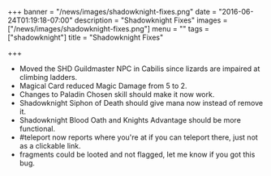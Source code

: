 +++
banner = "/news/images/shadowknight-fixes.png"
date = "2016-06-24T01:19:18-07:00"
description = "Shadowknight Fixes"
images = ["/news/images/shadowknight-fixes.png"]
menu = ""
tags = ["shadowknight"]
title = "Shadowknight Fixes"

+++
* Moved the SHD Guildmaster NPC in Cabilis since lizards are impaired at climbing ladders.
* Magical Card reduced Magic Damage from 5 to 2.
* Changes to Paladin Chosen skill should make it now work.
* Shadowknight Siphon of Death should give mana now instead of remove it.
* Shadowknight Blood Oath and Knights Advantage should be more functional.
* #teleport now reports where you're at if you can teleport there, just not as a clickable link.
* fragments could be looted and not flagged, let me know if you got this bug.
<!--more-->